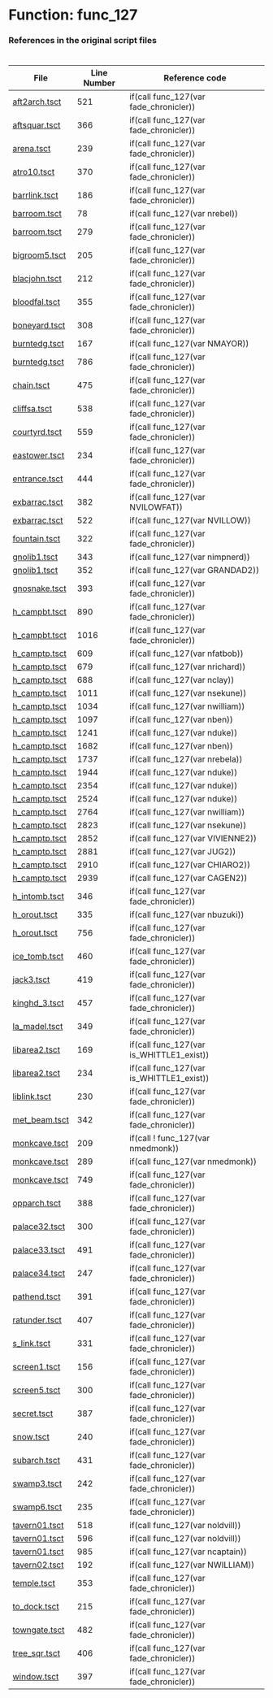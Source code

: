 # Function: func_127
### References in the original script files

#

| File | Line Number | Reference code |
| --- | --- | --- |
| [aft2arch.tsct](../../../out/aft2arch.tsct#L521) | 521 | if(call func_127(var fade_chronicler)) |
| [aftsquar.tsct](../../../out/aftsquar.tsct#L366) | 366 | if(call func_127(var fade_chronicler)) |
| [arena.tsct](../../../out/arena.tsct#L239) | 239 | if(call func_127(var fade_chronicler)) |
| [atro10.tsct](../../../out/atro10.tsct#L370) | 370 | if(call func_127(var fade_chronicler)) |
| [barrlink.tsct](../../../out/barrlink.tsct#L186) | 186 | if(call func_127(var fade_chronicler)) |
| [barroom.tsct](../../../out/barroom.tsct#L78) | 78 | if(call func_127(var nrebel)) |
| [barroom.tsct](../../../out/barroom.tsct#L279) | 279 | if(call func_127(var fade_chronicler)) |
| [bigroom5.tsct](../../../out/bigroom5.tsct#L205) | 205 | if(call func_127(var fade_chronicler)) |
| [blacjohn.tsct](../../../out/blacjohn.tsct#L212) | 212 | if(call func_127(var fade_chronicler)) |
| [bloodfal.tsct](../../../out/bloodfal.tsct#L355) | 355 | if(call func_127(var fade_chronicler)) |
| [boneyard.tsct](../../../out/boneyard.tsct#L308) | 308 | if(call func_127(var fade_chronicler)) |
| [burntedg.tsct](../../../out/burntedg.tsct#L167) | 167 | if(call func_127(var NMAYOR)) |
| [burntedg.tsct](../../../out/burntedg.tsct#L786) | 786 | if(call func_127(var fade_chronicler)) |
| [chain.tsct](../../../out/chain.tsct#L475) | 475 | if(call func_127(var fade_chronicler)) |
| [cliffsa.tsct](../../../out/cliffsa.tsct#L538) | 538 | if(call func_127(var fade_chronicler)) |
| [courtyrd.tsct](../../../out/courtyrd.tsct#L559) | 559 | if(call func_127(var fade_chronicler)) |
| [eastower.tsct](../../../out/eastower.tsct#L234) | 234 | if(call func_127(var fade_chronicler)) |
| [entrance.tsct](../../../out/entrance.tsct#L444) | 444 | if(call func_127(var fade_chronicler)) |
| [exbarrac.tsct](../../../out/exbarrac.tsct#L382) | 382 | if(call func_127(var NVILOWFAT)) |
| [exbarrac.tsct](../../../out/exbarrac.tsct#L522) | 522 | if(call func_127(var NVILLOW)) |
| [fountain.tsct](../../../out/fountain.tsct#L322) | 322 | if(call func_127(var fade_chronicler)) |
| [gnolib1.tsct](../../../out/gnolib1.tsct#L343) | 343 | if(call func_127(var nimpnerd)) |
| [gnolib1.tsct](../../../out/gnolib1.tsct#L352) | 352 | if(call func_127(var GRANDAD2)) |
| [gnosnake.tsct](../../../out/gnosnake.tsct#L393) | 393 | if(call func_127(var fade_chronicler)) |
| [h_campbt.tsct](../../../out/h_campbt.tsct#L890) | 890 | if(call func_127(var fade_chronicler)) |
| [h_campbt.tsct](../../../out/h_campbt.tsct#L1016) | 1016 | if(call func_127(var fade_chronicler)) |
| [h_camptp.tsct](../../../out/h_camptp.tsct#L609) | 609 | if(call func_127(var nfatbob)) |
| [h_camptp.tsct](../../../out/h_camptp.tsct#L679) | 679 | if(call func_127(var nrichard)) |
| [h_camptp.tsct](../../../out/h_camptp.tsct#L688) | 688 | if(call func_127(var nclay)) |
| [h_camptp.tsct](../../../out/h_camptp.tsct#L1011) | 1011 | if(call func_127(var nsekune)) |
| [h_camptp.tsct](../../../out/h_camptp.tsct#L1034) | 1034 | if(call func_127(var nwilliam)) |
| [h_camptp.tsct](../../../out/h_camptp.tsct#L1097) | 1097 | if(call func_127(var nben)) |
| [h_camptp.tsct](../../../out/h_camptp.tsct#L1241) | 1241 | if(call func_127(var nduke)) |
| [h_camptp.tsct](../../../out/h_camptp.tsct#L1682) | 1682 | if(call func_127(var nben)) |
| [h_camptp.tsct](../../../out/h_camptp.tsct#L1737) | 1737 | if(call func_127(var nrebela)) |
| [h_camptp.tsct](../../../out/h_camptp.tsct#L1944) | 1944 | if(call func_127(var nduke)) |
| [h_camptp.tsct](../../../out/h_camptp.tsct#L2354) | 2354 | if(call func_127(var nduke)) |
| [h_camptp.tsct](../../../out/h_camptp.tsct#L2524) | 2524 | if(call func_127(var nduke)) |
| [h_camptp.tsct](../../../out/h_camptp.tsct#L2764) | 2764 | if(call func_127(var nwilliam)) |
| [h_camptp.tsct](../../../out/h_camptp.tsct#L2823) | 2823 | if(call func_127(var nsekune)) |
| [h_camptp.tsct](../../../out/h_camptp.tsct#L2852) | 2852 | if(call func_127(var VIVIENNE2)) |
| [h_camptp.tsct](../../../out/h_camptp.tsct#L2881) | 2881 | if(call func_127(var JUG2)) |
| [h_camptp.tsct](../../../out/h_camptp.tsct#L2910) | 2910 | if(call func_127(var CHIARO2)) |
| [h_camptp.tsct](../../../out/h_camptp.tsct#L2939) | 2939 | if(call func_127(var CAGEN2)) |
| [h_intomb.tsct](../../../out/h_intomb.tsct#L346) | 346 | if(call func_127(var fade_chronicler)) |
| [h_orout.tsct](../../../out/h_orout.tsct#L335) | 335 | if(call func_127(var nbuzuki)) |
| [h_orout.tsct](../../../out/h_orout.tsct#L756) | 756 | if(call func_127(var fade_chronicler)) |
| [ice_tomb.tsct](../../../out/ice_tomb.tsct#L460) | 460 | if(call func_127(var fade_chronicler)) |
| [jack3.tsct](../../../out/jack3.tsct#L419) | 419 | if(call func_127(var fade_chronicler)) |
| [kinghd_3.tsct](../../../out/kinghd_3.tsct#L457) | 457 | if(call func_127(var fade_chronicler)) |
| [la_madel.tsct](../../../out/la_madel.tsct#L349) | 349 | if(call func_127(var fade_chronicler)) |
| [libarea2.tsct](../../../out/libarea2.tsct#L169) | 169 | if(call func_127(var is_WHITTLE1_exist)) |
| [libarea2.tsct](../../../out/libarea2.tsct#L234) | 234 | if(call func_127(var is_WHITTLE1_exist)) |
| [liblink.tsct](../../../out/liblink.tsct#L230) | 230 | if(call func_127(var fade_chronicler)) |
| [met_beam.tsct](../../../out/met_beam.tsct#L342) | 342 | if(call func_127(var fade_chronicler)) |
| [monkcave.tsct](../../../out/monkcave.tsct#L209) | 209 | if(call ! func_127(var nmedmonk)) |
| [monkcave.tsct](../../../out/monkcave.tsct#L289) | 289 | if(call func_127(var nmedmonk)) |
| [monkcave.tsct](../../../out/monkcave.tsct#L749) | 749 | if(call func_127(var fade_chronicler)) |
| [opparch.tsct](../../../out/opparch.tsct#L388) | 388 | if(call func_127(var fade_chronicler)) |
| [palace32.tsct](../../../out/palace32.tsct#L300) | 300 | if(call func_127(var fade_chronicler)) |
| [palace33.tsct](../../../out/palace33.tsct#L491) | 491 | if(call func_127(var fade_chronicler)) |
| [palace34.tsct](../../../out/palace34.tsct#L247) | 247 | if(call func_127(var fade_chronicler)) |
| [pathend.tsct](../../../out/pathend.tsct#L391) | 391 | if(call func_127(var fade_chronicler)) |
| [ratunder.tsct](../../../out/ratunder.tsct#L407) | 407 | if(call func_127(var fade_chronicler)) |
| [s_link.tsct](../../../out/s_link.tsct#L331) | 331 | if(call func_127(var fade_chronicler)) |
| [screen1.tsct](../../../out/screen1.tsct#L156) | 156 | if(call func_127(var fade_chronicler)) |
| [screen5.tsct](../../../out/screen5.tsct#L300) | 300 | if(call func_127(var fade_chronicler)) |
| [secret.tsct](../../../out/secret.tsct#L387) | 387 | if(call func_127(var fade_chronicler)) |
| [snow.tsct](../../../out/snow.tsct#L240) | 240 | if(call func_127(var fade_chronicler)) |
| [subarch.tsct](../../../out/subarch.tsct#L431) | 431 | if(call func_127(var fade_chronicler)) |
| [swamp3.tsct](../../../out/swamp3.tsct#L242) | 242 | if(call func_127(var fade_chronicler)) |
| [swamp6.tsct](../../../out/swamp6.tsct#L235) | 235 | if(call func_127(var fade_chronicler)) |
| [tavern01.tsct](../../../out/tavern01.tsct#L518) | 518 | if(call func_127(var noldvill)) |
| [tavern01.tsct](../../../out/tavern01.tsct#L596) | 596 | if(call func_127(var noldvill)) |
| [tavern01.tsct](../../../out/tavern01.tsct#L985) | 985 | if(call func_127(var ncaptain)) |
| [tavern02.tsct](../../../out/tavern02.tsct#L192) | 192 | if(call func_127(var NWILLIAM)) |
| [temple.tsct](../../../out/temple.tsct#L353) | 353 | if(call func_127(var fade_chronicler)) |
| [to_dock.tsct](../../../out/to_dock.tsct#L215) | 215 | if(call func_127(var fade_chronicler)) |
| [towngate.tsct](../../../out/towngate.tsct#L482) | 482 | if(call func_127(var fade_chronicler)) |
| [tree_sqr.tsct](../../../out/tree_sqr.tsct#L406) | 406 | if(call func_127(var fade_chronicler)) |
| [window.tsct](../../../out/window.tsct#L397) | 397 | if(call func_127(var fade_chronicler)) |

